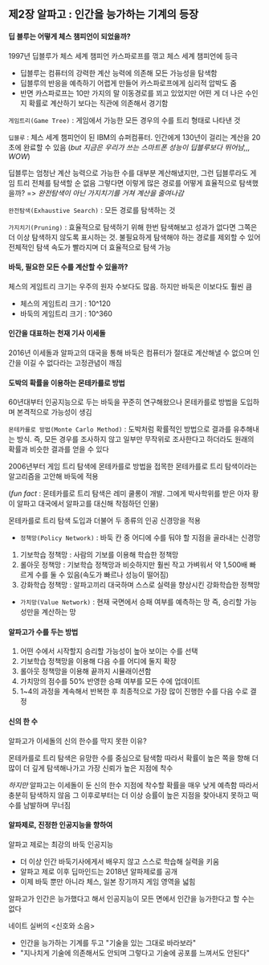 ## 제2장 알파고 : 인간을 능가하는 기계의 등장

#### 딥 블루는 어떻게 체스 챔피언이 되었을까?

1997년 딥블루가 체스 세계 챔피언 카스파로프를 꺾고 체스 세계 챔피언에 등극
 - 딥블루는 컴퓨터의 강력한 계산 능력에 의존해 모든 가능성을 탐색함
 - 딥블루의 반응을 예측하기 어렵게 만들어 카스파로프에게 심리적 압박도 줌
 - 반면 카스파로프는 10만 가지의 말 이동경로를 꾀고 있었지만 어떤 게 더 나은 수인지 확률로 계산하기 보다는 직관에 의존해서 경기함

`게임트리(Game Tree)` : 게임에서 가능한 모든 경우의 수를 트리 형태로 나타낸 것

`딥블루` : 체스 세계 챔피언이 된 IBM의 슈퍼컴퓨터. 인간에게 130년이 걸리는 계산을 20초에 완료할 수 있음 (*but 지금은 우리가 쓰는 스마트폰 성능이 딥블루보다 뛰어남,,, WOW*)

딥블루는 엄청난 계산 능력으로 가능한 수를 대부분 계산해냈지만,
그런 딥블루라도 게임 트리 전체를 탐색할 순 없음
그렇다면 이렇게 많은 경로를 어떻게 효율적으로 탐색했을까?
=> *완전탐색이 아닌 가지치기를 거쳐 계산을 줄여나감*

`완전탐색(Exhaustive Search)` : 모든 경로를 탐색하는 것

`가지치기(Pruning)` : 효율적으로 탐색하기 위해 한번 탐색해보고 성과가 없다면 그쪽은 더 이상 탐색하지 않도록 표시하는 것. 불필요하게 탐색해야 하는 경로를 제외할 수 있어 전체적인 탐색 속도가 빨라지며 더 효율적으로 탐색 가능


#### 바둑, 필요한 모든 수를 계산할 수 있을까?

체스의 게임트리 크기는 우주의 원자 수보다도 많음. 하지만 바둑은 이보다도 훨씬 큼
- 체스의 게임트리 크기 : 10^120
- 바둑의 게임트리 크기 : 10^360 


#### 인간을 대표하는 천재 기사 이세돌

2016년 이세돌과 알파고의 대국을 통해 바둑은 컴퓨터가 절대로 계산해낼 수 없으며 인간을 이길 수 없다라는 고정관념이 깨짐


#### 도박의 확률을 이용하는 몬테카를로 방법

60년대부터 인공지능으로 두는 바둑을 꾸준히 연구해왔으나 몬테카를로 방법을 도입하며 본격적으로 가능성이 생김 

`몬테카를로 방법(Monte Carlo Method)` : 도박처럼 확률적인 방법으로 결과를 유추해내는 방식. 즉, 모든 경우를 조사하지 않고 일부만 무작위로 조사한다고 하더라도 원래의 확률과 비슷한 결과를 얻을 수 있다

2006년부터 게임 트리 탐색에 몬테카를로 방법을 접목한 몬테카를로 트리 탐색이라는 알고리즘을 고안해 바둑에 적용

(*fun fact* : 몬테카를로 트리 탐색은 레미 쿨롱이 개발. 그에게 박사학위를 받은 아자 황이 알파고 대국에서 알파고를 대신해 착점하던 인물)

몬테카를로 트리 탐색 도입과 더불어 두 종류의 인공 신경망을 적용

- `정책망(Policy Network)` : 바둑 칸 중 어디에 수를 둬야 할 지점을 골라내는 신경망
1. 기보학습 정책망 : 사람의 기보를 이용해 학습한 정책망
2. 롤아웃 정책망 : 기보학습 정책망과 비슷하지만 훨씬 작고 가벼워서 약 1,500배 빠르게 수를 둘 수 있음(속도가 빠르나 성능이 떨어짐)
3. 강화학습 정책망 : 알파고끼리 대국하며 스스로 실력을 향상시킨 강화학습한 정책망
- `가치망(Value Network)` : 현재 국면에서 승패 여부를 예측하는 망 즉, 승리할 가능성만을 계산하는 망


#### 알파고가 수를 두는 방법

1. 어떤 수에서 시작할지 승리할 가능성이 높아 보이는 수를 선택
2. 기보학습 정책망을 이용해 다음 수를 어디에 둘지 확장
3. 롤아웃 정책망을 이용해 끝까지 시뮬래이션함
4. 가치망의 점수를 50% 반영한 승패 여부를 모든 수에 업데이트
5. 1~4의 과정을 계속해서 반복한 후 최종적으로 가장 많이 진행한 수를 다음 수로 결정


#### 신의 한 수

알파고가 이세돌의 신의 한수를 막지 못한 이유?

몬테카를로 트리 탐색은 유망한 수를 중심으로 탐색함
따라서 확률이 높은 쪽을 향해 더 많이 더 깊게 탐색해나가고 가장 신뢰가 높은 지점에 착수

*하지만* 알파고는 이세돌이 둔 신의 한수 지점에 착수할 확률을 매우 낮게 예측함 따라서 충분히 탐색하지 않음 그 이후로부터는 더 이상 승률이 높은 지점을 찾아내지 못하고 떡수를 남발하며 무너짐


#### 알파제로, 진정한 인공지능을 향하여

알파고 제로는 최강의 바둑 인공지능
- 더 이상 인간 바둑기사에게서 배우지 않고 스스로 학습해 실력을 키움
- 알파고 제로 이후 딥마인드는 2018년 알파제로를 공개
- 이제 바둑 뿐만 아니라 체스, 일본 장기까지 게임 영역을 넓힘

알파고가 인간은 능가했다고 해서 인공지능이 모든 면에서 인간을 능가한다고 할 수는 없다

네이트 실버의 <신호와 소음>
- 인간을 능가하는 기계를 두고 "기술을 있는 그대로 바라보라" 
- "지나치게 기술에 의존해서도 안되며 그렇다고 기술에 공포를 느껴서도 안된다" 